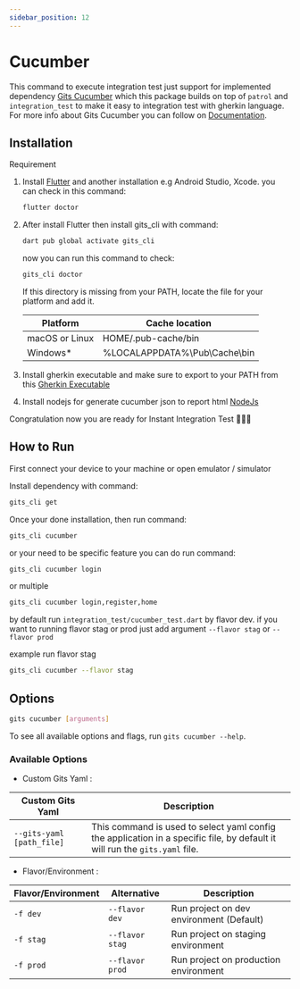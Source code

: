 ```yaml
---
sidebar_position: 12
---
```


# Cucumber

This command to execute integration test just support for implemented dependency [Gits Cucumber](https://pub.dev/packages/gits_cucumber) which this package builds on top of `patrol` and `integration_test` to make it easy to integration test with gherkin language. For more info about Gits Cucumber you can follow on [Documentation](https://pub.dev/packages/gits_cucumber).

## Installation

Requirement

1. Install [Flutter](https://docs.flutter.dev/get-started/install) and another installation e.g Android Studio, Xcode. you can check in this command:

    ```sh
    flutter doctor
    ```

2. After install Flutter then install gits_cli with command:

    ```sh
    dart pub global activate gits_cli
    ```

    now you can run this command to check:

    ```sh
    gits_cli doctor
    ```

    If this directory is missing from your PATH, locate the file for your platform and add it.

    | Platform       | Cache location               |
    |----------------|------------------------------|
    | macOS or Linux | HOME/.pub-cache/bin          |
    | Windows*       | %LOCALAPPDATA%\Pub\Cache\bin |

3. Install gherkin executable and make sure to export to your PATH from this [Gherkin Executable](https://github.com/gitsindonesia/gits_cli/releases/tag/cucumber)
4. Install nodejs for generate cucumber json to report html [NodeJs](https://nodejs.org/en/download/)

Congratulation now you are ready for Instant Integration Test 🎉🎉🎉

## How to Run

First connect your device to your machine or open emulator / simulator

Install dependency with command:

```sh
gits_cli get
```

Once your done installation, then run command:

```sh
gits_cli cucumber
```

or your need to be specific feature you can do run command:

```sh
gits_cli cucumber login
```

or multiple

```sh
gits_cli cucumber login,register,home
```

by default run `integration_test/cucumber_test.dart` by flavor dev. if you want to running flavor stag or prod just add argument `--flavor stag` or `--flavor prod`

example run flavor stag

```sh
gits_cli cucumber --flavor stag
```

## Options

```bash
gits cucumber [arguments]
```

To see all available options and flags, run `gits cucumber --help`.

### Available Options

- Custom Gits Yaml :

| Custom Gits Yaml | Description |
|----------|-------------|
| `--gits-yaml [path_file]` | This command is used to select yaml config the application in a specific file, by default it will run the `gits.yaml` file. |

- Flavor/Environment :  
  
| Flavor/Environment | Alternative | Description |
|----------|-------------|-------------|
| `-f dev` | `--flavor dev` | Run project on dev environment (Default) |
| `-f stag` | `--flavor stag` | Run project on staging environment|
| `-f prod` | `--flavor prod` | Run project on production environment |
